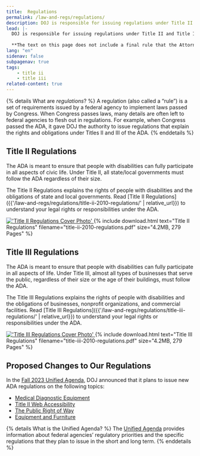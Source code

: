 ```yaml
---
title:  Regulations
permalink: /law-and-regs/regulations/
description: DOJ is responsible for issuing regulations under Title II and Title III of the Americans with Disabilities Act (ADA) that explain the rights of people with disabilities and the obligations of those covered by the laws.
lead: |-
  DOJ is responsible for issuing regulations under Title II and Title III of the Americans with Disabilities Act (ADA) that explain the rights of people with disabilities and the obligations of those covered by the laws.
  
  **The text on this page does not include a final rule that the Attorney General signed on [INSERT DATE]. We will update this page by the time the new rule is effective.  Learn more about the new requirements <a href="../../notices/2024/03/08/web-rule/">here</a>.**
lang: "en"
sidenav: false
subpagenav: true
tags:
    - title ii
    - title iii
related-content: true
---
```

{% details What are <em>regulations</em>? %}
A regulation (also called a “rule”) is a set of requirements issued by a federal agency to implement laws passed by Congress. When Congress passes laws, many details are often left to federal agencies to flesh out in regulations. For example, when Congress passed the ADA, it gave DOJ the authority to issue regulations that explain the rights and obligations under Titles II and III of the ADA.
{% enddetails %}

## Title II Regulations

The ADA is meant to ensure that people with disabilities can fully participate in all aspects of civic life. Under Title II, all state/local governments must follow the ADA regardless of their size.

The Title II Regulations explains the rights of people with disabilities and the obligations of state and local governments. Read [Title II Regulations]({{'/law-and-regs/regulations/title-ii-2010-regulations/' | relative_url}}) to understand your legal rights or responsibilities under the ADA.

<div class="standards-and-guidance"  markdown="0">
<div class="document">
<a href="{{'/law-and-regs/regulations/title-ii-2010-regulations' | relative_url}}">
<img src="{{ '/assets/images/title-ii.png' | relative_url }}" alt="'Title II Regulations Cover Photo'"/>
</a>
{% include download.html text="Title II Regulations" filename="title-ii-2010-regulations.pdf" size="4.2MB, 279 Pages" %}
</div>
</div>

## Title III Regulations

The ADA is meant to ensure that people with disabilities can fully participate in all aspects of life. Under Title III, almost all types of businesses that serve the public, regardless of their size or the age of their buildings, must follow the ADA.

The Title III Regulations explains the rights of people with disabilities and the obligations of businesses, nonprofit organizations, and commercial facilities. Read [Title III Regulations]({{'/law-and-regs/regulations/title-iii-regulations/' | relative_url}}) to understand your legal rights or responsibilities under the ADA.

<div class="standards-and-guidance"  markdown="0">
<div class="document">
<a href="{{'/law-and-regs/regulations/title-iii-regulations' | relative_url}}">
<img src="{{ '/assets/images/title-iii.png' | relative_url }}" alt="'Title III Regulations Cover Photo'"/>
</a>
{% include download.html text="Title III Regulations" filename="title-iii-2010-regulations.pdf" size="4.2MB, 279 Pages" %}
</div>
</div>

## Proposed Changes to Our Regulations

In the [Fall 2023 Unified Agenda](https://www.reginfo.gov/public/do/eAgendaMain), DOJ announced that it plans to issue new ADA regulations on the following topics:

- [Medical Diagnostic Equipment](https://www.reginfo.gov/public/do/eAgendaViewRule?pubId=202310&RIN=1190-AA78)
- [Title II Web Accessibility](https://www.reginfo.gov/public/do/eAgendaViewRule?pubId=202310&RIN=1190-AA79)
- [The Public Right of Way](https://www.reginfo.gov/public/do/eAgendaViewRule?pubId=202310&RIN=1190-AA77)
- [Equipment and Furniture](https://www.reginfo.gov/public/do/eAgendaViewRule?pubId=202310&RIN=1190-AA76)

{% details What is the Unified Agenda? %}
The [Unified Agenda](https://www.reginfo.gov/public/jsp/eAgenda/UA_About.myjsp) provides information about federal agencies’ regulatory priorities and the specific regulations that they plan to issue in the short and long term.
{% enddetails %}